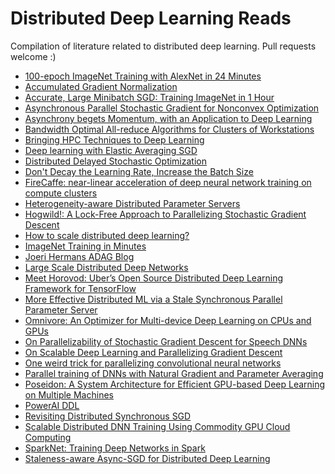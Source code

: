 # Distributed Deep Learning Reads

Compilation of literature related to distributed deep learning.  Pull requests welcome :)

* [100-epoch ImageNet Training with AlexNet in 24 Minutes](https://arxiv.org/abs/1709.05011)
* [Accumulated Gradient Normalization](https://arxiv.org/abs/1710.02368)
* [Accurate, Large Minibatch SGD: Training ImageNet in 1 Hour](https://arxiv.org/pdf/1706.02677.pdf)
* [Asynchronous Parallel Stochastic Gradient for Nonconvex Optimization](http://papers.nips.cc/paper/5751-asynchronous-parallel-stochastic-gradient-for-nonconvex-optimization.pdf)
* [Asynchrony begets Momentum, with an Application to Deep Learning](https://arxiv.org/abs/1605.09774)
* [Bandwidth Optimal All-reduce Algorithms for Clusters of Workstations](http://www.cs.fsu.edu/~xyuan/paper/09jpdc.pdf)
* [Bringing HPC Techniques to Deep Learning](http://research.baidu.com/bringing-hpc-techniques-deep-learning/)
* [Deep learning with Elastic Averaging SGD](https://arxiv.org/abs/1412.6651)
* [Distributed Delayed Stochastic Optimization](https://arxiv.org/abs/1104.5525)
* [Don't Decay the Learning Rate, Increase the Batch Size](https://arxiv.org/abs/1711.00489)
* [FireCaffe: near-linear acceleration of deep neural network training on compute clusters](https://arxiv.org/abs/1511.00175)
* [Heterogeneity-aware Distributed Parameter Servers](https://ds3lab.org/wp-content/uploads/2017/07/sigmod2017_jiang.pdf)
* [Hogwild!: A Lock-Free Approach to Parallelizing Stochastic Gradient Descent](https://people.eecs.berkeley.edu/~brecht/papers/hogwildTR.pdf)
* [How to scale distributed deep learning?](https://arxiv.org/abs/1611.04581)
* [ImageNet Training in Minutes](https://arxiv.org/abs/1709.05011)
* [Joeri Hermans ADAG Blog](http://joerihermans.com/ramblings/distributed-deep-learning-part-1-an-introduction/)
* [Large Scale Distributed Deep Networks](https://static.googleusercontent.com/media/research.google.com/en//archive/large_deep_networks_nips2012.pdf)
* [Meet Horovod: Uber’s Open Source Distributed Deep Learning Framework for TensorFlow](https://eng.uber.com/horovod/)
* [More Effective Distributed ML via a Stale
Synchronous Parallel Parameter Server](http://repository.cmu.edu/cgi/viewcontent.cgi?article=1163&context=machine_learning)
* [Omnivore: An Optimizer for Multi-device Deep Learning on CPUs and GPUs](https://arxiv.org/abs/1606.04487)
* [On Parallelizability of Stochastic Gradient Descent for Speech DNNs](https://www.microsoft.com/en-us/research/wp-content/uploads/2016/02/ParallelSGD-ICASSP2014-published.pdf)
* [On Scalable Deep Learning and Parallelizing Gradient Descent](https://github.com/JoeriHermans/master-thesis/tree/master/thesis)
* [One weird trick for parallelizing convolutional neural networks](https://arxiv.org/abs/1404.5997)
* [Parallel training of DNNs with Natural Gradient and Parameter Averaging](https://arxiv.org/abs/1410.7455)
* [Poseidon: A System Architecture for Efficient GPU-based Deep Learning on Multiple Machines](https://arxiv.org/abs/1512.06216)
* [PowerAI DDL](https://arxiv.org/abs/1708.02188)
* [Revisiting Distributed Synchronous SGD](https://arxiv.org/pdf/1604.00981.pdf)
* [Scalable Distributed DNN Training Using Commodity GPU Cloud Computing](https://s3-us-west-2.amazonaws.com/amazon.jobs-public-documents/strom_interspeech2015.pdf)
* [SparkNet: Training Deep Networks in Spark](https://arxiv.org/abs/1511.06051)
* [Staleness-aware Async-SGD for Distributed Deep Learning](https://arxiv.org/abs/1511.05950)
